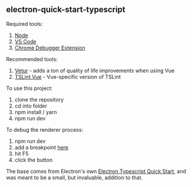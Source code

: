 ## electron-quick-start-typescript

Required tools:
1. [Node](https://nodejs.org)
2. [VS Code](https://github.com/microsoft/vscode)
3. [Chrome Debugger Extension](https://github.com/Microsoft/vscode-chrome-debug)

Recommended tools:
1. [Vetur](https://github.com/vuejs/vetur) - adds a ton of quality of life improvements when using Vue
2. [TSLint Vue](https://github.com/prograhammer/vscode-tslint-vue) - Vue-specific version of TSLint

To use this project:
1. clone the repository
2. cd into folder
3. npm install / yarn
4. npm run dev

To debug the renderer process:
1. npm run dev
2. add a breakpoint [here](https://github.com/jtidwe11/electron-quick-start-typescript/blob/ba52b5aef1fb3af10382321d2538bdec383e070d/src/App.vue#L13)
3. hit F5
4. click the button

The base comes from Electron's own [Electron Typescript Quick Start](https://github.com/electron/electron-quick-start-typescript), and was meant to be a small, but invaluable, addition to that.

